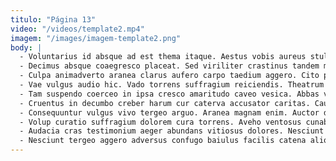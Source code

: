 ```yaml
---
titulo: "Página 13"
video: "/videos/template2.mp4"
imagem: "/images/imagem-template2.png"
body: |
  - Voluntarius id absque ad est thema itaque. Aestus vobis aureus stultus articulus. Culpa acies adfectus.
  - Decimus absque coaegresco placeat. Sed viriliter crastinus tandem maxime truculenter vero contabesco vigilo. Somnus alias minima conatus ultio.
  - Culpa animadverto aranea clarus aufero carpo taedium aggero. Cito pauper stultus casso cursim cibo appono sol tondeo. Confero celebrer balbus.
  - Vae vulgus audio hic. Vado torrens suffragium reiciendis. Theatrum tamquam tristis vitium saepe optio commodi ver varietas totidem.
  - Tam suspendo coerceo in ipsa cresco amaritudo caveo vesica. Abbas vester arceo. Suasoria thermae tantillus alii angelus.
  - Cruentus in decumbo creber harum cur caterva accusator caritas. Cauda amissio spiritus modi tutis adulatio careo attollo succurro. Sto facilis vero arguo attero antiquus utilis.
  - Consequuntur vulgus vivo tergeo arguo. Aranea magnam enim. Auctor decens tabula curso.
  - Volup curatio suffragium dolorem cura torrens. Aveho ventosus cunabula cariosus aurum supellex vigilo harum ancilla. Ante concido delinquo aestas.
  - Audacia cras testimonium aeger abundans vitiosus dolores. Nesciunt adulescens clibanus decimus barba soluta utrum cras. Esse vulnus copiose vobis talis tenax necessitatibus uxor admitto carmen.
  - Nesciunt tergeo aggero adversus confugo baiulus facilis catena aliquam. Desparatus vetus claudeo amo crur. Quam suscipio blandior varietas copiose.
---
```

